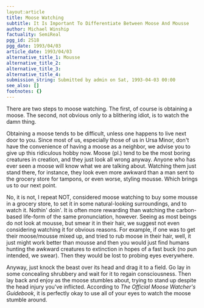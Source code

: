 ```yaml
---
layout:article
title: Moose Watching
subtitle: It Is Important To Differentiate Between Moose And Mousse
author: Michael Winship
factuality: SemiReal
pgg_id: 2S18
pgg_date: 1993/04/03
article_date: 1993/04/03
alternative_title_1: Mousse
alternative_title_2: 
alternative_title_3: 
alternative_title_4: 
submission_string: Submitted by admin on Sat, 1993-04-03 00:00
see_also: []
footnotes: {}
---
```

<div>
<p>There are two steps to moose watching. The first, of course is obtaining a moose. The second, not obvious only to a blithering idiot, is to watch the damn thing.</p>
<p>Obtaining a moose tends to be difficult, unless one happens to live next door to you. Since most of us, especially those of us in Ursa Minor, don't have the convenience of having a moose as a neighbor, we advise you to give up this ridiculous hobby now. Moose (pl.) tend to be the most boring creatures in creation, and they just look all wrong anyway. Anyone who has ever seen a moose will know what we are talking about. Watching them just stand there, for instance, they look even more awkward than a man sent to the grocery store for tampons, or even worse, styling mousse. Which brings us to our next point.</p>
<p>No, it is not, I repeat NOT, considered moose watching to buy some mousse in a grocery store, to set it in some natural-looking surroundings, and to watch it. Nothin' doin'. It is often more rewarding than watching the carbon-based life-form of the same pronunciation, however. Seeing as most beings do not look at mousse, but smear it in their hair, we suggest not even considering watching it for obvious reasons. For example, if one was to get their moose/mousse mixed up, and tried to rub moose in their hair, well, it just might work better than mousse and then you would just find humans hunting the awkward creatures to extinction in hopes of a fast buck (no pun intended, we swear). Then they would be lost to probing eyes everywhere.</p>
<p>Anyway, just knock the beast over its head and drag it to a field. Go lay in some concealing shrubbery and wait for it to regain consciousness. Then lay back and enjoy as the moose stumbles about, trying to stand up despite the head injury you've inflicted. According to <em>The Official Moose Watcher's Guidebook</em>, it is perfectly okay to use all of your eyes to watch the moose stumble around. <!--Amazon_CLS_IM_END--></p>
</div>

